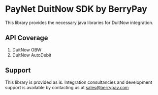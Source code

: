 # PayNet DuitNow SDK by BerryPay

This library provides the necessary java libraries for DuitNow integration.

## API Coverage

1. DuitNow OBW
2. DuitNow AutoDebit

## Support

This library is provided as is. Integration consultancies and development support is available by contacting us at <sales@berrypay.com>
